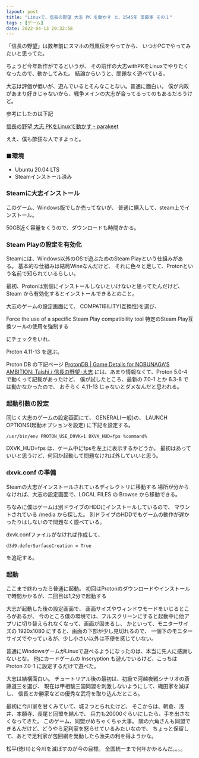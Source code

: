 ```yaml
---
layout: post
title: "Linuxで、信長の野望 大志 PK を動かす と、1545年 斎藤家 その１"
tags : [ゲーム]
date: 2022-04-13 20:32:58
---
```



「信長の野望」は数年前にスマホの烈風伝をやってから、
いつかPCでやってみたいと思ってた。

ちょうど今年新作がでるというが、
その前作の大志withPKをLinuxでやりたくなったので、動かしてみた。
結論からいうと、問題なく遊べている。

大志は評価が低いが、遊んでいるとそんなことない。普通に面白い。
僕が内政があまり好きじゃないから、戦争メインの大志が合ってるってのもあるだろうけど。





参考にしたのは下記

[信長の野望 大志 PKをLinuxで動かす - parakeet](https://mohemohe.dev/entry/5e6670be308ec60001c7146b)


ええ、僕も酔狂な人ですよっと。




### ■環境

* Ubuntu 20.04 LTS
* Steamインストール済み


### Steamに大志インストール

このゲーム、Windows版でしか売ってないが、
普通に購入して、steam上でインストール。

50GB近く容量をくうので、ダウンロードも時間かかる。


### Steam Playの設定を有効化

Steamには、Windows以外のOSで遊ぶためのSteam Playという仕組みがある。
基本的な仕組みは結局Wineなんだけど、
それに色々と足して、Protonという名前で知られているらしい。

最初、Protonは別個にインストールしないといけないと思ってたんだけど、
Steam から有効化するとインストールできるとのこと。


大志のゲームの設定画面にて、
COMPATIBILITY(互換性)を選び、

Force the use of a specific Steam Play compatibility tool
特定のSteam Play互換ツールの使用を強制する

にチェックをいれ、

Proton 4.11-13 を選ぶ。

Proton DB の下記ページ
[ProtonDB | Game Details for NOBUNAGA'S AMBITION: Taishi / 信長の野望･大志](https://www.protondb.com/app/628890)
には、あまり情報なくて、Proton 5.0-4 で動くって記載があったけど、
僕が試したところ、最新の 7.0-1 とか 6.3-8 では動かなかったので、
おそらく 4.11-13 じゃないとダメなんだと思われる。


### 起動引数の設定


同じく大志のゲームの設定画面にて、
GENERAL(一般)の、
LAUNCH OPTIONS(起動オプションを設定)
に下記を設定する。

```
/usr/bin/env PROTON_USE_D9VK=1 DXVK_HUD=fps %command%
```
DXVK_HUD=fps
は、ゲーム中にfpsを左上に表示するかどうか。
最初はあっていいと思うけど、何回か起動して問題なければ外していいと思う。



### dxvk.conf の準備

Steamの大志がインストールされているディレクトリに移動する
場所が分からなければ、大志の設定画面で、LOCAL FILES の Browse から移動できる。

ちなみに僕はゲームは別ドライブのHDDにインストールしているので、
マウントされている /media から探した。
別ドライブのHDDでもゲームの動作が遅かったりはしないので問題なく遊べている。


dxvk.confファイルがなければ作成して、

```
d3d9.deferSurfaceCreation = True
```

を追記する。



### 起動

ここまで終わったら普通に起動。
初回はProtonのダウンロードやインストールで時間かかるが、二回目は1,2分で起動する


大志が起動した後の設定画面で、
画面サイズやウィンドウモードをいじるところがあるが、
今のところ僕の環境では、フルスクリーンにすると起動中に他アプリに切り替えられなくなって、画面が固まるし、
かといって、モニターサイズの 1920x1080 にすると、画面の下部が少し見切れるので、
一個下のモニターサイズでやっているが、少し小さい以外は不便を感じていない。




普通にWindowsゲームがLinuxで遊べるようになったのは、本当に先人に感謝しないとな。
他にカードゲームの Inscryption も遊んでいるけど、こっちはProton 7.0-1 に設定するだけで遊べた。

大志は結構面白い。
チュートリアル後の最初は、初級で河越夜戦シナリオの斎藤道三を選び、
現在は甲相駿三国同盟を刺激しないようにして、織田家を滅ぼし、
信長とか勝家などの優秀な武将を取り込んだところ。

最初に今川家を甘くみていて、城２つとられたけど、
そこからは、朝倉、浅井、本願寺、長尾と同盟を結んで、
兵力も20000ぐらいにしたら、手を出さなくなってきた。
このゲーム、同盟がめちゃくちゃ大事。
隣の六角さんも同盟できるんだけど、どうやら足利家を怒らせているみたいなので、
ちょっと保留して、あとで足利家が包囲網を発動したら漁夫の利を得ようかな。

松平(徳川)と今川を滅ぼすのが今の目標。
全国統一まで何年かかるんだ。。。。




















